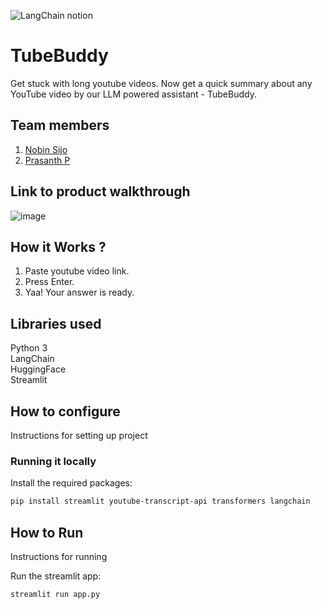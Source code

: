 

![LangChain notion](https://github.com/TH-Activities/saturday-hack-night-template/assets/117498997/af58a18d-932c-4ee7-870b-20820cfa3f3f)




# TubeBuddy

Get stuck with long youtube videos. Now get a quick summary about any YouTube video by our LLM powered assistant - TubeBuddy.

## Team members
1. [Nobin Sijo](https://www.linkedin.com/in/nobin-sijo-a22711291)
2. [Prasanth P](https://www.linkedin.com/in/prasanth1010000)

## Link to product walkthrough

![image](https://github.com/PrasanthPradeep/saturday-hack-night-langchain/assets/78849206/7b3f3b29-2392-4ea2-b5bd-e6ab12e87255)


## How it Works ?
1. Paste youtube video link.
2. Press Enter.
3. Yaa! Your answer is ready.
   
## Libraries used
Python 3<br>
LangChain<br>
HuggingFace<br>
Streamlit<br>

## How to configure
Instructions for setting up project

### Running it locally

Install the required packages:

```bash
pip install streamlit youtube-transcript-api transformers langchain
```


## How to Run
Instructions for running

Run the streamlit app:

```bash
streamlit run app.py
```




